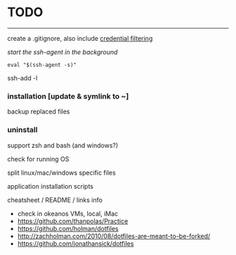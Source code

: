 # TODO
---
create a .gitignore, also include [credential filtering](https://github.com/ChALkeR/notes/blob/master/Do-not-underestimate-credentials-leaks.md)

_start the ssh-agent in the background_

`eval "$(ssh-agent -s)"`

ssh-add -l

### installation [update & symlink to ~]
backup replaced files

### uninstall


support zsh and bash (and windows?)

check for running OS

split linux/mac/windows specific files



application installation scripts

cheatsheet / README / links info

* check in okeanos VMs, local, iMac
* https://github.com/thanpolas/Practice
* https://github.com/holman/dotfiles
* http://zachholman.com/2010/08/dotfiles-are-meant-to-be-forked/
* https://github.com/jonathansick/dotfiles
